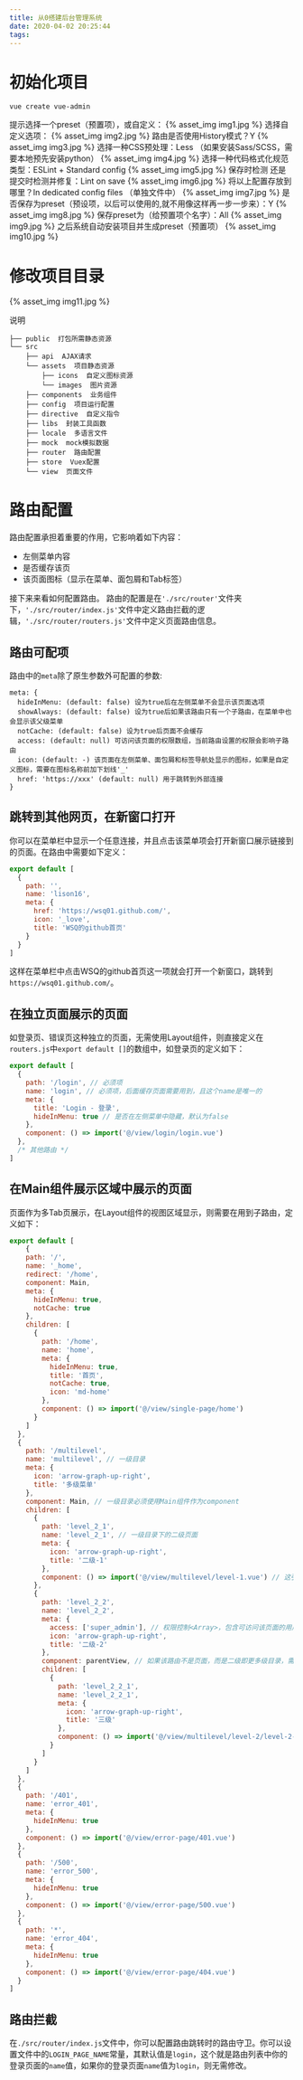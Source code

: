 ```yaml
---
title: 从0搭建后台管理系统
date: 2020-04-02 20:25:44
tags:
---
```


# 初始化项目
```
vue create vue-admin
```
提示选择一个preset（预置项），或自定义：
{% asset_img img1.jpg %}
选择自定义选项：
{% asset_img img2.jpg %}
路由是否使用History模式？Y
{% asset_img img3.jpg %}
选择一种CSS预处理：Less （如果安装Sass/SCSS，需要本地预先安装python）
{% asset_img img4.jpg %}
选择一种代码格式化规范类型：ESLint + Standard config
{% asset_img img5.jpg %}
保存时检测 还是 提交时检测并修复：Lint on save
{% asset_img img6.jpg %}
将以上配置存放到哪里？In dedicated config files （单独文件中）
{% asset_img img7.jpg %}
是否保存为preset（预设项，以后可以使用的,就不用像这样再一步一步来）：Y
{% asset_img img8.jpg %}
保存preset为（给预置项个名字）：All
{% asset_img img9.jpg %}
之后系统自动安装项目并生成preset（预置项）
{% asset_img img10.jpg %}

# 修改项目目录
{% asset_img img11.jpg %}

说明
```
├── public  打包所需静态资源
└── src
    ├── api  AJAX请求
    └── assets  项目静态资源
        ├── icons  自定义图标资源
        └── images  图片资源
    ├── components  业务组件
    ├── config  项目运行配置
    ├── directive  自定义指令
    ├── libs  封装工具函数
    ├── locale  多语言文件
    ├── mock  mock模拟数据
    ├── router  路由配置
    ├── store  Vuex配置
    └── view  页面文件
```

# 路由配置
路由配置承担着重要的作用，它影响着如下内容：
* 左侧菜单内容
* 是否缓存该页
* 该页面图标（显示在菜单、面包屑和Tab标签）

接下来来看如何配置路由。
路由的配置是在`'./src/router'`文件夹下，`'./src/router/index.js'`文件中定义路由拦截的逻辑，`'./src/router/routers.js'`文件中定义页面路由信息。
## 路由可配项
路由中的`meta`除了原生参数外可配置的参数:
```
meta: {
  hideInMenu: (default: false) 设为true后在左侧菜单不会显示该页面选项
  showAlways: (default: false) 设为true后如果该路由只有一个子路由，在菜单中也会显示该父级菜单
  notCache: (default: false) 设为true后页面不会缓存
  access: (default: null) 可访问该页面的权限数组，当前路由设置的权限会影响子路由
  icon: (default: -) 该页面在左侧菜单、面包屑和标签导航处显示的图标，如果是自定义图标，需要在图标名称前加下划线'_'
  href: 'https://xxx' (default: null) 用于跳转到外部连接
}
```
## 跳转到其他网页，在新窗口打开
你可以在菜单栏中显示一个任意连接，并且点击该菜单项会打开新窗口展示链接到的页面。在路由中需要如下定义：
```js
export default [
  {
    path: '',
    name: 'lison16',
    meta: {
      href: 'https://wsq01.github.com/',
      icon: '_love',
      title: 'WSQ的github首页'
    }
  }
]
```
这样在菜单栏中点击WSQ的github首页这一项就会打开一个新窗口，跳转到`https://wsq01.github.com/`。
## 在独立页面展示的页面
如登录页、错误页这种独立的页面，无需使用Layout组件，则直接定义在`routers.js`中`export default []`的数组中，如登录页的定义如下：
```js
export default [
  {
    path: '/login', // 必须项
    name: 'login', // 必须项，后面缓存页面需要用到，且这个name是唯一的
    meta: {
      title: 'Login - 登录',
      hideInMenu: true // 是否在左侧菜单中隐藏，默认为false
    },
    component: () => import('@/view/login/login.vue')
  },
  /* 其他路由 */
]
```
## 在Main组件展示区域中展示的页面
页面作为多Tab页展示，在Layout组件的视图区域显示，则需要在用到子路由，定义如下：
```js
export default [
    {
    path: '/',
    name: '_home',
    redirect: '/home',
    component: Main,
    meta: {
      hideInMenu: true,
      notCache: true
    },
    children: [
      {
        path: '/home',
        name: 'home',
        meta: {
          hideInMenu: true,
          title: '首页',
          notCache: true,
          icon: 'md-home'
        },
        component: () => import('@/view/single-page/home')
      }
    ]
  },
  {
    path: '/multilevel',
    name: 'multilevel', // 一级目录
    meta: {
      icon: 'arrow-graph-up-right',
      title: '多级菜单'
    },
    component: Main, // 一级目录必须使用Main组件作为component
    children: [
      {
        path: 'level_2_1',
        name: 'level_2_1', // 一级目录下的二级页面
        meta: {
          icon: 'arrow-graph-up-right',
          title: '二级-1'
        },
        component: () => import('@/view/multilevel/level-1.vue') // 这引入的是页面单文件
      },
      {
        path: 'level_2_2',
        name: 'level_2_2',
        meta: {
          access: ['super_admin'], // 权限控制<Array>，包含可访问该页面的用户权限
          icon: 'arrow-graph-up-right',
          title: '二级-2'
        },
        component: parentView, // 如果该路由不是页面，而是二级即更多级目录，需要用parentView组件
        children: [
          {
            path: 'level_2_2_1',
            name: 'level_2_2_1',
            meta: {
              icon: 'arrow-graph-up-right',
              title: '三级'
            },
            component: () => import('@/view/multilevel/level-2/level-2-1.vue')
          }
        ]
      }
    ]
  },
  {
    path: '/401',
    name: 'error_401',
    meta: {
      hideInMenu: true
    },
    component: () => import('@/view/error-page/401.vue')
  },
  {
    path: '/500',
    name: 'error_500',
    meta: {
      hideInMenu: true
    },
    component: () => import('@/view/error-page/500.vue')
  },
  {
    path: '*',
    name: 'error_404',
    meta: {
      hideInMenu: true
    },
    component: () => import('@/view/error-page/404.vue')
  }
]
```
## 路由拦截
在`./src/router/index.js`文件中，你可以配置路由跳转时的路由守卫。你可以设置文件中的`LOGIN_PAGE_NAME`常量，其默认值是`login`，这个就是路由列表中你的登录页面的`name`值，如果你的登录页面`name`值为`login`，则无需修改。
